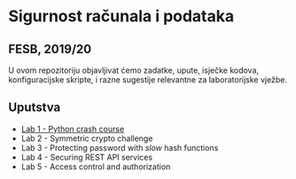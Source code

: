 # Sigurnost računala i podataka

## FESB, 2019/20

U ovom repozitoriju objavljivat ćemo zadatke, upute, isječke kodova, konfiguracijske skripte, i razne sugestije relevantne za laboratorijske vježbe.

## Uputstva

- [Lab 1 - Python crash course](/instructions/lab-1.md)
- Lab 2 - Symmetric crypto challenge
- Lab 3 - Protecting password with _slow_ hash functions
- Lab 4 - Securing REST API services
- Lab 5 - Access control and authorization
